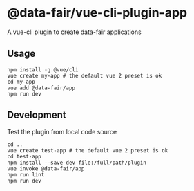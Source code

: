 # @data-fair/vue-cli-plugin-app

A vue-cli plugin to create data-fair applications

## Usage

    npm install -g @vue/cli
    vue create my-app # the default vue 2 preset is ok
    cd my-app
    vue add @data-fair/app
    npm run dev

## Development

Test the plugin from local code source

    cd ..
    vue create test-app # the default vue 2 preset is ok
    cd test-app
    npm install --save-dev file:/full/path/plugin
    vue invoke @data-fair/app
    npm run lint
    npm run dev
    
